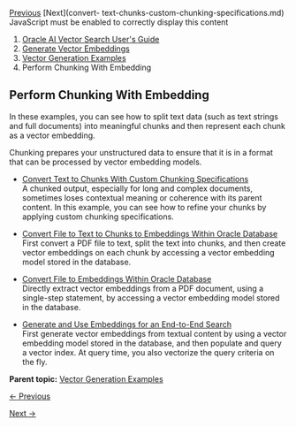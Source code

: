 [Previous](convert-text-string-embedding-locally-ollama.md) [Next](convert-
text-chunks-custom-chunking-specifications.md) JavaScript must be enabled to
correctly display this content

  1. [Oracle AI Vector Search User's Guide](index.md)
  2. [Generate Vector Embeddings](generate-vector-embeddings-node.md)
  3. [Vector Generation Examples](vector-generation-examples.md)
  4. Perform Chunking With Embedding

## Perform Chunking With Embedding

In these examples, you can see how to split text data (such as text strings
and full documents) into meaningful chunks and then represent each chunk as a
vector embedding.

Chunking prepares your unstructured data to ensure that it is in a format that
can be processed by vector embedding models.

  * [Convert Text to Chunks With Custom Chunking Specifications](convert-text-chunks-custom-chunking-specifications.md)  
A chunked output, especially for long and complex documents, sometimes loses
contextual meaning or coherence with its parent content. In this example, you
can see how to refine your chunks by applying custom chunking specifications.

  * [Convert File to Text to Chunks to Embeddings Within Oracle Database](convert-file-text-chunks-embeddings-oracle-database.md)  
First convert a PDF file to text, split the text into chunks, and then create
vector embeddings on each chunk by accessing a vector embedding model stored
in the database.

  * [Convert File to Embeddings Within Oracle Database](convert-file-embeddings-oracle-database.md)  
Directly extract vector embeddings from a PDF document, using a single-step
statement, by accessing a vector embedding model stored in the database.

  * [Generate and Use Embeddings for an End-to-End Search](generate-and-use-embeddings-end-end-search.md)  
First generate vector embeddings from textual content by using a vector
embedding model stored in the database, and then populate and query a vector
index. At query time, you also vectorize the query criteria on the fly.

**Parent topic:** [Vector Generation Examples](vector-generation-examples.md
"Run these end-to-end examples to see how you can generate vector embeddings,
both within and outside the database.")


[← Previous](convert-text-string-embedding-locally-ollama.md)

[Next →](convert-text-chunks-custom-chunking-specifications.md)
